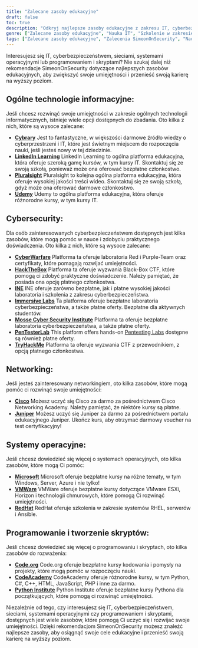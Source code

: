 ```yaml
---
title: "Zalecane zasoby edukacyjne"
draft: false
toc: true
description: "Odkryj najlepsze zasoby edukacyjne z zakresu IT, cyberbezpieczeństwa, sieci, systemów operacyjnych oraz programowania i skryptów dzięki rekomendacjom SimeonOnSecurity. Od bezpłatnych platform online, takich jak Cybrary, Code.org i CodeAcademy, po płatne platformy, takie jak LinkedIn Learning, Pluralsight i TryHackMe, znajdziesz szeroką gamę opcji, które spełnią Twoje cele edukacyjne. Zwiększ swoje umiejętności w takich obszarach jak Cisco, Juniper, Windows, VMware i Red Hat dzięki bezpłatnym szkoleniom i certyfikatom. Przenieś swoją karierę na wyższy poziom dzięki najwyżej ocenianym zasobom edukacyjnym SimeonOnSecurity."
genre: ["Zalecane zasoby edukacyjne", "Nauka IT", "Szkolenie w zakresie cyberbezpieczeństwa", "Kursy sieciowe", "Edukacja w zakresie systemów operacyjnych", "Zasoby dotyczące programowania i skryptów", "Nauka online", "Laboratoria cyberbezpieczeństwa", "Certyfikacja sieci", "Szkolenie z systemów operacyjnych"]
tags: ["Zalecane zasoby edukacyjne", "Zalecenia SimeonOnSecurity", "Nauka IT", "Szkolenie w zakresie cyberbezpieczeństwa", "Kursy sieciowe", "Edukacja w zakresie systemów operacyjnych", "Zasoby dotyczące programowania i skryptów", "Cybrary", "LinkedIn Learning", "Pluralsight", "Udemy", "Cyberwojna", "HackTheBox", "INE", "Immersive Labs", "Mosse Cyber Security Institute", "PenTesterLab", "TryHackMe", "Cisco", "Jałowiec", "Microsoft", "VMWare", "RedHat", "Code.org", "CodeAcademy", "Instytut Pythona", "Nauka online", "Laboratoria cyberbezpieczeństwa", "Certyfikacja sieciowa", "Szkolenie z systemów operacyjnych", "Edukacja w zakresie programowania"]
---
```


Interesujesz się IT, cyberbezpieczeństwem, sieciami, systemami operacyjnymi lub programowaniem i skryptami? Nie szukaj dalej niż rekomendacje SimeonOnSecurity dotyczące najlepszych zasobów edukacyjnych, aby zwiększyć swoje umiejętności i przenieść swoją karierę na wyższy poziom.

## Ogólne technologie informacyjne:

Jeśli chcesz rozwinąć swoje umiejętności w zakresie ogólnych technologii informatycznych, istnieje wiele opcji dostępnych do zbadania. Oto kilka z nich, które są wysoce zalecane:

- [**Cybrary**](https://www.cybrary.it/) Jest to fantastyczne, w większości darmowe źródło wiedzy o cyberprzestrzeni i IT, które jest świetnym miejscem do rozpoczęcia nauki, jeśli jesteś nowy w tej dziedzinie.
- [**LinkedIn Learning**](https://www.lynda.com/) LinkedIn Learning to ogólna platforma edukacyjna, która oferuje szeroką gamę kursów, w tym kursy IT. Skontaktuj się ze swoją szkołą, ponieważ może ona oferować bezpłatne członkostwo.
- [**Pluralsight**](https://www.pluralsight.com/) Pluralsight to kolejna ogólna platforma edukacyjna, która oferuje wysokiej jakości treści wideo. Skontaktuj się ze swoją szkołą, gdyż może ona oferować darmowe członkostwo.
- [**Udemy**](https://www.udemy.com/) Udemy to ogólna platforma edukacyjna, która oferuje różnorodne kursy, w tym kursy IT.

## Cybersecurity:

Dla osób zainteresowanych cyberbezpieczeństwem dostępnych jest kilka zasobów, które mogą pomóc w nauce i zdobyciu praktycznego doświadczenia. Oto kilka z nich, które są wysoce zalecane:

- [**CyberWarfare**](https://cyberwarfare.live/) Platforma ta oferuje laboratoria Red i Purple-Team oraz certyfikaty, które pomagają rozwijać umiejętności.
- [**HackTheBox**](https://www.hackthebox.eu/) Platforma ta oferuje wyzwania Black-Box CTF, które pomogą ci zdobyć praktyczne doświadczenie. Należy pamiętać, że posiada ona opcję płatnego członkostwa.
- [**INE**](https://ine.com/) INE oferuje zarówno bezpłatne, jak i płatne wysokiej jakości laboratoria i szkolenia z zakresu cyberbezpieczeństwa.
- [**Immersive Labs**](https://www.immersivelabs.com/) Ta platforma oferuje bezpłatne laboratoria cyberbezpieczeństwa, a także płatne oferty. Bezpłatne dla aktywnych studentów.
- [**Mosse Cyber Security Institute**](https://platform.mosse-institute.com/#/) Platforma ta oferuje bezpłatne laboratoria cyberbezpieczeństwa, a także płatne oferty.
- [**PenTesterLab**](https://pentesterlab.com/) This platform offers hands-on [Pentesting Labs](https://simeononsecurity.ch/tags/pentesterlab/) dostępne są również płatne oferty.
- [**TryHackMe**](https://tryhackme.com/) Platforma ta oferuje wyzwania CTF z przewodnikiem, z opcją płatnego członkostwa.

## Networking:

Jeśli jesteś zainteresowany networkingiem, oto kilka zasobów, które mogą pomóc ci rozwinąć swoje umiejętności:

- [**Cisco**](https://www.cisco.com/c/m/en_sg/partners/cisco-networking-academy/index.html) Możesz uczyć się Cisco za darmo za pośrednictwem Cisco Networking Academy. Należy pamiętać, że niektóre kursy są płatne.
- [**Juniper**](https://learningportal.juniper.net/juniper/default.aspx) Możesz uczyć się Juniper za darmo za pośrednictwem portalu edukacyjnego Juniper. Ukończ kurs, aby otrzymać darmowy voucher na test certyfikacyjny!

## Systemy operacyjne:

Jeśli chcesz dowiedzieć się więcej o systemach operacyjnych, oto kilka zasobów, które mogą Ci pomóc:

- [**Microsoft**](https://docs.microsoft.com/en-us/learn/) Microsoft oferuje bezpłatne kursy na różne tematy, w tym Windows, Server, Azure i nie tylko!
- [**VMWare**](https://www.vmware.com/education-services/learning-zone.html) VMWare oferuje bezpłatne kursy dotyczące VMware ESXi, Horizon i technologii chmurowych, które pomogą Ci rozwinąć umiejętności.
- [**RedHat**](https://www.redhat.com/en/services/training-and-certification) RedHat oferuje szkolenia w zakresie systemów RHEL, serwerów i Ansible.

## Programowanie i tworzenie skryptów:

Jeśli chcesz dowiedzieć się więcej o programowaniu i skryptach, oto kilka zasobów do rozważenia:

- [**Code.org**](https://studio.code.org/courses) Code.org oferuje bezpłatne kursy kodowania i pomysły na projekty, które mogą pomóc w rozpoczęciu nauki.
- [**CodeAcademy**](https://www.codecademy.com/) CodeAcademy oferuje różnorodne kursy, w tym Python, C#, C++, HTML, JavaScript, PHP i inne za darmo.
- [**Python Institute**](https://pythoninstitute.org/free-python-courses/) Python Institute oferuje bezpłatne kursy Pythona dla początkujących, które pomogą ci rozwinąć umiejętności.

Niezależnie od tego, czy interesujesz się IT, cyberbezpieczeństwem, sieciami, systemami operacyjnymi czy programowaniem i skryptami, dostępnych jest wiele zasobów, które pomogą Ci uczyć się i rozwijać swoje umiejętności. Dzięki rekomendacjom SimeonOnSecurity możesz znaleźć najlepsze zasoby, aby osiągnąć swoje cele edukacyjne i przenieść swoją karierę na wyższy poziom.
